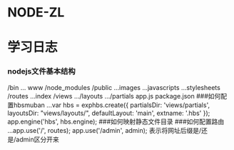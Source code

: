 # NODE-ZL
# 学习日志
### nodejs文件基本结构

/bin
... www
/node_modules
/public
...images
...javascripts
...stylesheets
/routes
...index
/views
.../layouts
.../partials
app.js
package.json
###如何配置hbsmuban
...var hbs = exphbs.create({
  partialsDir: 'views/partials',
  layoutsDir: "views/layouts/",
  defaultLayout: 'main',
  extname: '.hbs'
});
app.engine('hbs', hbs.engine);
###如何映射静态文件目录
###如何配置路由
...app.use('/', routes);
app.use('/admin', admin);
表示将网址后缀是/还是/admin区分开来